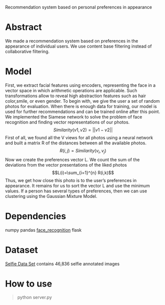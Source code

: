 ﻿Recommendation system based on personal preferences in appearance
# Abstract
We made a recommendation system based on preferences in the appearance of individual users. We use content base filtering instead of collaborative filtering.
# Model
First, we extract facial features using encoders, representing the face in a vector space in which arithmetic operations are applicable. Such transformations allow to reveal high abstraction features such as hair color,smile, or even gender.
To begin with, we give the user a set of random photos for evaluation. When there is enough data for training, our model is used for further recommendations and can be trained online after this point. We implemented the Siamese network to solve the problem of face recognition and finding vector representations of our photos.
$$Similarity(v1,v2) = || v1  - v2 ||$$
First of all, we found all the V views for all photos using a neural network and built a matrix R of the distances between all the available photos.
$$R(i,j) = Similarity(v_i,v_j)$$
Now we create the preferences vector L. We count the sum of the deviations from the vector presentations of the liked photos
$$L(i)=\sum_{i=1}^{n} R(i,k)$$
Thus, we get how close this photo is to the user’s preferences in appearance. It remains for us to sort the vector L and use the minimum values.
If a person has several types of preferences, then we can use clustering using the Gaussian Mixture Model.
# Dependencies
numpy
pandas
[face_recognition](https://github.com/ageitgey/face_recognition)
flask
# Dataset
[Selfie Data Set](https://www.crcv.ucf.edu/data/Selfie/) contains 46,836 selfie annotated images
# How to use
> python server.py